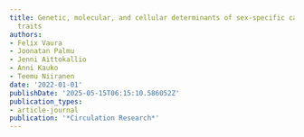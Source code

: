 ```yaml
---
title: Genetic, molecular, and cellular determinants of sex-specific cardiovascular
  traits
authors:
- Felix Vaura
- Joonatan Palmu
- Jenni Aittokallio
- Anni Kauko
- Teemu Niiranen
date: '2022-01-01'
publishDate: '2025-05-15T06:15:10.586052Z'
publication_types:
- article-journal
publication: '*Circulation Research*'
---
```

